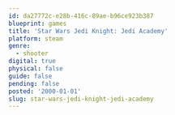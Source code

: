 ```yaml
---
id: da27772c-e28b-416c-89ae-b96ce923b387
blueprint: games
title: 'Star Wars Jedi Knight: Jedi Academy'
platform: steam
genre:
  - shooter
digital: true
physical: false
guide: false
pending: false
posted: '2000-01-01'
slug: star-wars-jedi-knight-jedi-academy
---
```

